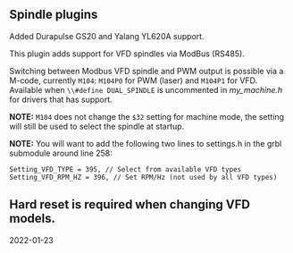 ## Spindle plugins

Added Durapulse GS20 and Yalang YL620A support.

This plugin adds support for VFD spindles via ModBus (RS485).

Switching between Modbus VFD spindle and PWM output is possible via a M-code, currently `M104`: `M104P0` for PWM (laser) and `M104P1` for VFD.  
Available when `\\#define DUAL_SPINDLE` is uncommented in _my_machine.h_ for drivers that has support.

__NOTE:__ `M104` does not change the `$32` setting for machine mode, the setting will still be used to select the spindle at startup.

__NOTE:__ You will want to add the following two lines to settings.h in the grbl submodule around line 258:

    Setting_VFD_TYPE = 395, // Select from available VFD types
    Setting_VFD_RPM_HZ = 396, // Set RPM/Hz (not used by all VFD types)
    
Hard reset is required when changing VFD models.    
---
2022-01-23

